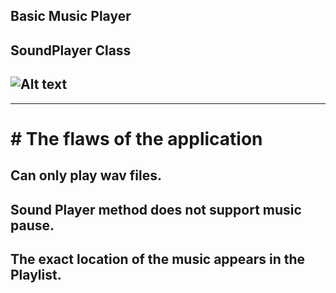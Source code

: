 Basic Music Player
--------------------------
SoundPlayer Class
--------------------------
![Alt text](https://github.com/melihcan1376/MusicPlayer/blob/main/music.png?raw=true "Optional Title")
-------------------------------------------------------------------------------------------------------
-------------------------------------------------------
# # The flaws of the application #

Can only play wav files.
-------------------------------------------------------
Sound Player method does not support music pause.
-------------------------------------------------------
The exact location of the music appears in the Playlist.
-------------------------------------------------------
